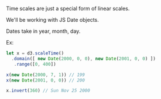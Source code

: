 Time scales are just a special form of linear scales.

We'll be working with JS Date objects.

Dates take in year, month, day.

Ex:
```js
let x = d3.scaleTime()
  .domain([ new Date(2000, 0, 0), new Date(2001, 0, 0) ])
   .range([0, 400])
```


```js
x(new Date(2000, 7, 1)) // 199
x(new Date(2001, 0, 0)) // 200

x.invert(360) // Sun Nov 25 2000

```